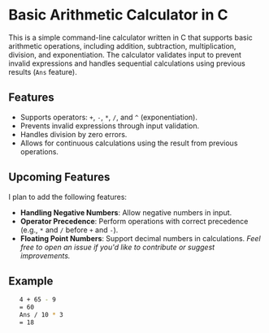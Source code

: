 # Basic Arithmetic Calculator in C

This is a simple command-line calculator written in C that supports basic arithmetic operations, including addition, subtraction, multiplication, division, and exponentiation. The calculator validates input to prevent invalid expressions and handles sequential calculations using previous results (`Ans` feature).  

## Features
- Supports operators: `+`, `-`, `*`, `/`, and `^` (exponentiation).
- Prevents invalid expressions through input validation.
- Handles division by zero errors.
- Allows for continuous calculations using the result from previous operations.

## Upcoming Features
I plan to add the following features:
- **Handling Negative Numbers**: Allow negative numbers in input.
- **Operator Precedence**: Perform operations with correct precedence (e.g., `*` and `/` before `+` and `-`).
- **Floating Point Numbers**: Support decimal numbers in calculations.
*Feel free to open an issue if you'd like to contribute or suggest improvements.*

## Example
```bash
   4 + 65 - 9
   = 60
   Ans / 10 * 3
   = 18
